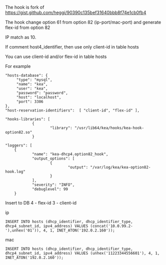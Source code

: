 The hook is fork of https://gist.github.com/heggi/90390c135bef31640bbb8f74e1cb0fb4

The hook change option 61 from option 82 (ip-port/mac-port) and generate flex-id from option 82

IP match as 10.

If comment host4_identifier, then use only client-id in table hosts

You can use client-id and/or flex-id in table hosts

For example

    "hosts-database": {
         "type": "mysql",
         "name": "kea",
         "user": "kea",
         "password": "password",
         "host": "localhost",
         "port": 3306
    },
    "host-reservation-identifiers":  [ "client-id", "flex-id" ],
    
    "hooks-libraries": [
                {
                        "library": "/usr/lib64/kea/hooks/kea-hook-option82.so"
                }
                
    "loggers": [
        {
                "name": "kea-dhcp4.option82_hook",
                "output_options": [
                        {
                                "output": "/var/log/kea/kea-option82-hook.log"
                        }
                ],
                "severity": "INFO",
                "debuglevel": 99
        }

Insert to DB 4 - flex-id 3 - client-id

ip

    INSERT INTO hosts (dhcp_identifier, dhcp_identifier_type, dhcp4_subnet_id, ipv4_address) VALUES (concat('10.0.99.2-'),unhex('01')), 4, 1, INET_ATON('192.0.2.160'));

mac

    INSERT INTO hosts (dhcp_identifier, dhcp_identifier_type, dhcp4_subnet_id, ipv4_address) VALUES (unhex('11223344556601'), 4, 1, INET_ATON('192.0.2.160'));
